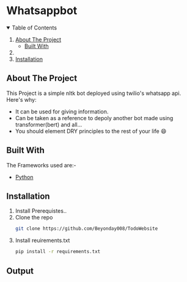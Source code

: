 # Whatsappbot

<!-- TABLE OF CONTENTS -->
<details open="open">
  <summary>Table of Contents</summary>
  <ol>
    <li>
      <a href="#about-the-project">About The Project</a>
      <ul>
        <li><a href="#built-with">Built With</a></li>
      </ul>
    </li>
    <li>
        <li><a href="#installation">Installation</a></li>
    </li>
  </ol>
</details>

<!-- ABOUT THE PROJECT -->
## About The Project


This Project is a simple nltk bot deployed using twilio's whatsapp api.
Here's why:
* It can be used for giving information.
* Can be taken as a reference to depoly another bot made using transformer(bert) and all...
* You should element DRY principles to the rest of your life :smile:

## Built With

The Frameworks used are:-
* [Python](https://www.python.org/)

<!-- GETTING STARTED --> 

## Installation

1. Install Prerequistes..
2. Clone the repo
   ```sh
   git clone https://github.com/Beyonday008/TodoWebsite
   ```
3. Install reuirements.txt
   ```sh
   pip install -r requirements.txt 
   ```

## Output

